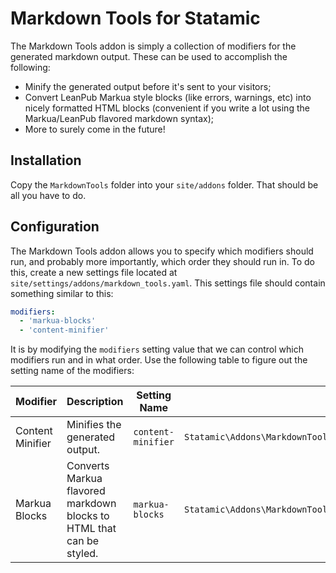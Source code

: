 # Markdown Tools for Statamic

The Markdown Tools addon is simply a collection of modifiers for the generated markdown output. These can be used to accomplish the following:

* Minify the generated output before it's sent to your visitors;
* Convert LeanPub Markua style blocks (like errors, warnings, etc) into nicely formatted HTML blocks (convenient if you write a lot using the Markua/LeanPub flavored markdown syntax);
* More to surely come in the future!

## Installation

Copy the `MarkdownTools` folder into your `site/addons` folder. That should be all you have to do.

## Configuration

The Markdown Tools addon allows you to specify which modifiers should run, and probably more importantly, which order they should run in. To do this, create a new settings file located at `site/settings/addons/markdown_tools.yaml`. This settings file should contain something similar to this:

```yaml
modifiers:
  - 'markua-blocks'
  - 'content-minifier'
```

It is by modifying the `modifiers` setting value that we can control which modifiers run and in what order. Use the following table to figure out the setting name of the modifiers:

| Modifier | Description | Setting Name | Class |
|---|---|---|---|
| Content Minifier | Minifies the generated output. | `content-minifier` | `Statamic\Addons\MarkdownTools\Modifiers\ContentMinifierModifier` |
| Markua Blocks | Converts Markua flavored markdown blocks to HTML that can be styled. | `markua-blocks` | `Statamic\Addons\MarkdownTools\Modifiers\MarkuaBlocksModifier` |